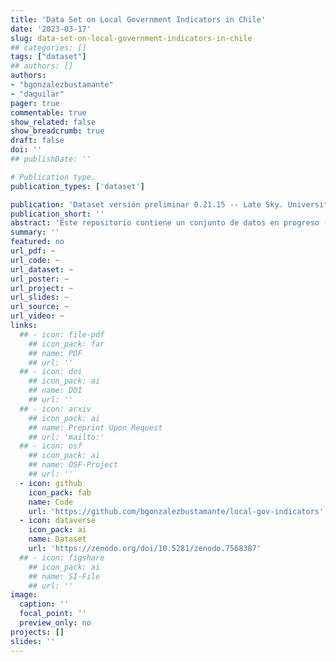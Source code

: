 ```yaml
---
title: 'Data Set on Local Government Indicators in Chile'
date: '2023-03-17'
slug: data-set-on-local-government-indicators-in-chile
## categories: []
tags: ["dataset"]
## authors: []
authors:
- "bgonzalezbustamante"
- "daguilar"
pager: true
commentable: true
show_related: false
show_breadcrumb: true
draft: false
doi: ''
## publishDate: ''

# Publication type.
publication_types: ['dataset']

publication: 'Dataset versión preliminar 0.21.15 -- Late Sky. University of Oxford, Universidad de Santiago de Chile (USACH), Training Data Lab'
publication_short: ''
abstract: 'Este repositorio contiene un conjunto de datos en progreso (20%) sobre indicadores de gobiernos locales en Chile entre 2010 y 2021, con un indicador de gobierno electrónico (EGI) en 2016, 2019 y 2021 en formato CSV Comma-Separated Values con codificación Unicode UTF-8.'
summary: ''
featured: no
url_pdf: ~
url_code: ~
url_dataset: ~
url_poster: ~
url_project: ~
url_slides: ~
url_source: ~
url_video: ~
links:
  ## - icon: file-pdf
    ## icon_pack: far
    ## name: PDF
    ## url: ''
  ## - icon: doi
    ## icon_pack: ai
    ## name: DOI
    ## url: ''
  ## - icon: arxiv
    ## icon_pack: ai
    ## name: Preprint Upon Request
    ## url: 'mailto:'
  ## - icon: osf
    ## icon_pack: ai
    ## name: OSF-Project
    ## url: ''
  - icon: github
    icon_pack: fab
    name: Code
    url: 'https://github.com/bgonzalezbustamante/local-gov-indicators'
  - icon: dataverse
    icon_pack: ai
    name: Dataset
    url: 'https://zenodo.org/doi/10.5281/zenodo.7568387'
  ## - icon: figshare
    ## icon_pack: ai
    ## name: SI-File
    ## url: ''
image:
  caption: ''
  focal_point: ''
  preview_only: no
projects: []
slides: ''
---
```

